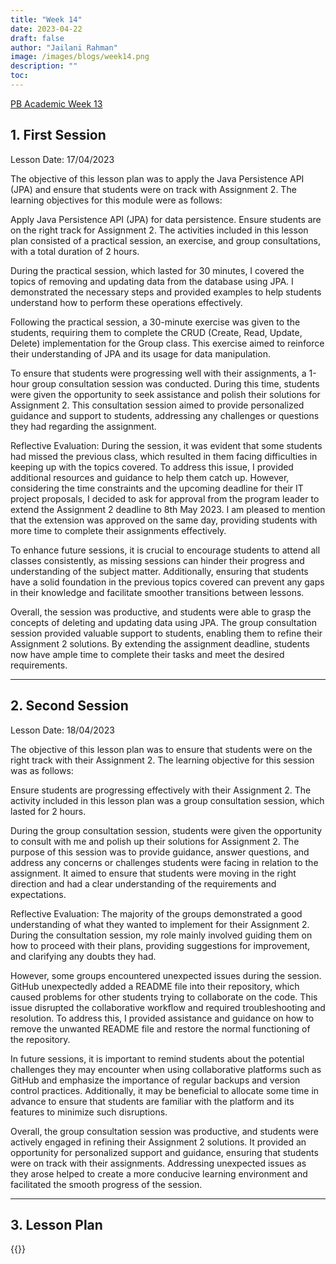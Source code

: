 ```yaml
---
title: "Week 14"
date: 2023-04-22
draft: false
author: "Jailani Rahman"
image: /images/blogs/week14.png
description: ""
toc:
---
```


<div class="h1"><u>PB Academic Week 13</u></div>

## 1. First Session

Lesson Date: 17/04/2023

The objective of this lesson plan was to apply the Java Persistence API (JPA) and ensure that students were on track with Assignment 2. The learning objectives for this module were as follows:

Apply Java Persistence API (JPA) for data persistence.
Ensure students are on the right track for Assignment 2.
The activities included in this lesson plan consisted of a practical session, an exercise, and group consultations, with a total duration of 2 hours.

During the practical session, which lasted for 30 minutes, I covered the topics of removing and updating data from the database using JPA. I demonstrated the necessary steps and provided examples to help students understand how to perform these operations effectively.

Following the practical session, a 30-minute exercise was given to the students, requiring them to complete the CRUD (Create, Read, Update, Delete) implementation for the Group class. This exercise aimed to reinforce their understanding of JPA and its usage for data manipulation.

To ensure that students were progressing well with their assignments, a 1-hour group consultation session was conducted. During this time, students were given the opportunity to seek assistance and polish their solutions for Assignment 2. This consultation session aimed to provide personalized guidance and support to students, addressing any challenges or questions they had regarding the assignment.

Reflective Evaluation:
During the session, it was evident that some students had missed the previous class, which resulted in them facing difficulties in keeping up with the topics covered. To address this issue, I provided additional resources and guidance to help them catch up. However, considering the time constraints and the upcoming deadline for their IT project proposals, I decided to ask for approval from the program leader to extend the Assignment 2 deadline to 8th May 2023. I am pleased to mention that the extension was approved on the same day, providing students with more time to complete their assignments effectively.

To enhance future sessions, it is crucial to encourage students to attend all classes consistently, as missing sessions can hinder their progress and understanding of the subject matter. Additionally, ensuring that students have a solid foundation in the previous topics covered can prevent any gaps in their knowledge and facilitate smoother transitions between lessons.

Overall, the session was productive, and students were able to grasp the concepts of deleting and updating data using JPA. The group consultation session provided valuable support to students, enabling them to refine their Assignment 2 solutions. By extending the assignment deadline, students now have ample time to complete their tasks and meet the desired requirements.

---

## 2. Second Session

Lesson Date: 18/04/2023

The objective of this lesson plan was to ensure that students were on the right track with their Assignment 2. The learning objective for this session was as follows:

Ensure students are progressing effectively with their Assignment 2.
The activity included in this lesson plan was a group consultation session, which lasted for 2 hours.

During the group consultation session, students were given the opportunity to consult with me and polish up their solutions for Assignment 2. The purpose of this session was to provide guidance, answer questions, and address any concerns or challenges students were facing in relation to the assignment. It aimed to ensure that students were moving in the right direction and had a clear understanding of the requirements and expectations.

Reflective Evaluation:
The majority of the groups demonstrated a good understanding of what they wanted to implement for their Assignment 2. During the consultation session, my role mainly involved guiding them on how to proceed with their plans, providing suggestions for improvement, and clarifying any doubts they had.

However, some groups encountered unexpected issues during the session. GitHub unexpectedly added a README file into their repository, which caused problems for other students trying to collaborate on the code. This issue disrupted the collaborative workflow and required troubleshooting and resolution. To address this, I provided assistance and guidance on how to remove the unwanted README file and restore the normal functioning of the repository.

In future sessions, it is important to remind students about the potential challenges they may encounter when using collaborative platforms such as GitHub and emphasize the importance of regular backups and version control practices. Additionally, it may be beneficial to allocate some time in advance to ensure that students are familiar with the platform and its features to minimize such disruptions.

Overall, the group consultation session was productive, and students were actively engaged in refining their Assignment 2 solutions. It provided an opportunity for personalized support and guidance, ensuring that students were on track with their assignments. Addressing unexpected issues as they arose helped to create a more conducive learning environment and facilitated the smooth progress of the session.

---

## 3. Lesson Plan
{{<embed-pdf url="../resources/NEP_LP_S2_23_WK13_MJA.pdf">}}
